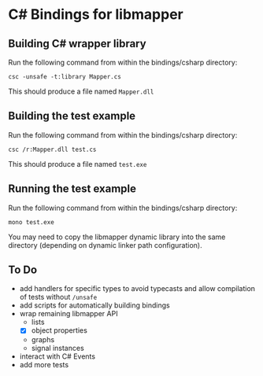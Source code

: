 # C# Bindings for libmapper


## Building C# wrapper library

Run the following command from within the bindings/csharp directory:

~~~
csc -unsafe -t:library Mapper.cs
~~~

This should produce a file named `Mapper.dll`

## Building the test example

Run the following command from within the bindings/csharp directory:

~~~
csc /r:Mapper.dll test.cs
~~~

This should produce a file named `test.exe`

## Running the test example

Run the following command from within the bindings/csharp directory:

~~~
mono test.exe
~~~

You may need to copy the libmapper dynamic library into the same directory (depending on dynamic linker path configuration).

## To Do

* add handlers for specific types to avoid typecasts and allow compilation of tests without `/unsafe`
* add scripts for automatically building bindings
* wrap remaining libmapper API
    * lists
    * [x] object properties
    * graphs
    * signal instances
* interact with C# Events
* add more tests
